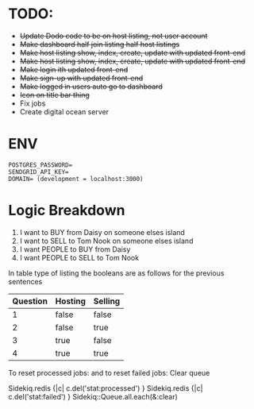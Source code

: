 # TODO:
* ~~Update Dodo code to be on host listing, not user account~~
* ~~Make dashboard half join listing half host listings~~
* ~~Make host listing show, index, create, update with updated front-end~~
* ~~Make host listing show, index, create, update with updated front-end~~
* ~~Make login ith updated front-end~~
* ~~Make sign-up with updated front-end~~
* ~~Make logged in users auto go to dashboard~~
* ~~Icon on title bar thing~~
* Fix jobs
* Create digital ocean server

# ENV
```
POSTGRES_PASSWORD=
SENDGRID_API_KEY=
DOMAIN= (development = localhost:3000)
```

# Logic Breakdown
1) I want to BUY from Daisy on someone elses island
2) I want to SELL to Tom Nook on someone elses island
3) I want PEOPLE to BUY from Daisy
4) I want PEOPLE to SELL to Tom Nook

In table type of listing the booleans are as follows for the previous sentences

| Question | Hosting | Selling |
|----------|---------|---------|
| 1        | false   | false   |
| 2        | false   | true    |
| 3        | true    | false   |
| 4        | true    | true    |


To reset processed jobs:
and to reset failed jobs:
Clear queue

Sidekiq.redis {|c| c.del('stat:processed') }
Sidekiq.redis {|c| c.del('stat:failed') }
Sidekiq::Queue.all.each(&:clear)

